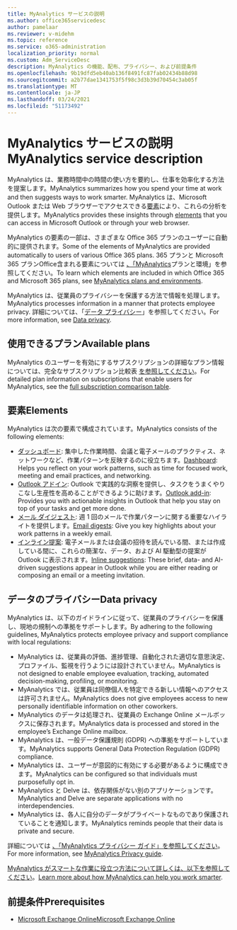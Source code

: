 ```yaml
---
title: MyAnalytics サービスの説明
ms.author: office365servicedesc
author: pamelaar
ms.reviewer: v-midehm
ms.topic: reference
ms.service: o365-administration
localization_priority: normal
ms.custom: Adm_ServiceDesc
description: MyAnalytics の機能、配布、プライバシー、および前提条件
ms.openlocfilehash: 9b19dfd5eb40ab136f8491fc87fab02434b88d98
ms.sourcegitcommit: a2b77dae1341753f5f98c3d3b39d70454c3ab05f
ms.translationtype: MT
ms.contentlocale: ja-JP
ms.lasthandoff: 03/24/2021
ms.locfileid: "51173492"
---
```

# <a name="myanalytics-service-description"></a><span data-ttu-id="fe058-103">MyAnalytics サービスの説明</span><span class="sxs-lookup"><span data-stu-id="fe058-103">MyAnalytics service description</span></span>

<span data-ttu-id="fe058-104">MyAnalytics は、業務時間中の時間の使い方を要約し、仕事を効率化する方法を提案します。</span><span class="sxs-lookup"><span data-stu-id="fe058-104">MyAnalytics summarizes how you spend your time at work and then suggests ways to work smarter.</span></span> <span data-ttu-id="fe058-105">MyAnalytics は、Microsoft Outlook または Web ブラウザーでアクセスできる[要素](#elements)により、これらの分析を提供します。</span><span class="sxs-lookup"><span data-stu-id="fe058-105">MyAnalytics provides these insights through [elements](#elements) that you can access in Microsoft Outlook or through your web browser.</span></span>

<span data-ttu-id="fe058-106">MyAnalytics の要素の一部は、さまざまな Office 365 プランのユーザーに自動的に提供されます。</span><span class="sxs-lookup"><span data-stu-id="fe058-106">Some of the elements of MyAnalytics are provided automatically to users of various Office 365 plans.</span></span> <span data-ttu-id="fe058-107">365 プランと Microsoft 365 プランOffice含まれる要素については [、「MyAnalytics](/workplace-analytics/myanalytics/overview/plans-environments)プランと環境」を参照してください。</span><span class="sxs-lookup"><span data-stu-id="fe058-107">To learn which elements are included in which Office 365 and Microsoft 365 plans, see [MyAnalytics plans and environments](/workplace-analytics/myanalytics/overview/plans-environments).</span></span>  

<span data-ttu-id="fe058-108">MyAnalytics は、従業員のプライバシーを保護する方法で情報を処理します。</span><span class="sxs-lookup"><span data-stu-id="fe058-108">MyAnalytics processes information in a manner that protects employee privacy.</span></span> <span data-ttu-id="fe058-109">詳細については、「[データ プライバシー](#data-privacy)」を参照してください。</span><span class="sxs-lookup"><span data-stu-id="fe058-109">For more information, see [Data privacy](#data-privacy).</span></span>

## <a name="available-plans"></a><span data-ttu-id="fe058-110">使用できるプラン</span><span class="sxs-lookup"><span data-stu-id="fe058-110">Available plans</span></span>

<span data-ttu-id="fe058-111">MyAnalytics のユーザーを有効にするサブスクリプションの詳細なプラン情報については、完全なサブスクリプション比較表 [を参照してください](https://www.microsoft.com/microsoft-365/compare-microsoft-365-enterprise-plans)。</span><span class="sxs-lookup"><span data-stu-id="fe058-111">For detailed plan information on subscriptions that enable users for MyAnalytics, see the [full subscription comparison table](https://www.microsoft.com/microsoft-365/compare-microsoft-365-enterprise-plans).</span></span>

## <a name="elements"></a><span data-ttu-id="fe058-112">要素</span><span class="sxs-lookup"><span data-stu-id="fe058-112">Elements</span></span>

<span data-ttu-id="fe058-113">MyAnalytics は次の要素で構成されています。</span><span class="sxs-lookup"><span data-stu-id="fe058-113">MyAnalytics consists of the following elements:</span></span>

* <span data-ttu-id="fe058-114">[ダッシュボード](/workplace-analytics/myanalytics/use/dashboard-2): 集中した作業時間、会議と電子メールのプラクティス、ネットワークなど、作業パターンを反映するのに役立ちます。</span><span class="sxs-lookup"><span data-stu-id="fe058-114">[Dashboard](/workplace-analytics/myanalytics/use/dashboard-2): Helps you reflect on your work patterns, such as time for focused work, meeting and email practices, and networking.</span></span>
* <span data-ttu-id="fe058-115">[Outlook アドイン](/workplace-analytics/myanalytics/use/add-in): Outlook で実践的な洞察を提供し、タスクをうまくやりこなし生産性を高めることができるように助けます。</span><span class="sxs-lookup"><span data-stu-id="fe058-115">[Outlook add-in](/workplace-analytics/myanalytics/use/add-in): Provides you with actionable insights in Outlook that help you stay on top of your tasks and get more done.</span></span>
* <span data-ttu-id="fe058-116">[メール ダイジェスト](/workplace-analytics/myanalytics/use/email-digest-2): 週 1 回のメールで作業パターンに関する重要なハイライトを提供します。</span><span class="sxs-lookup"><span data-stu-id="fe058-116">[Email digests](/workplace-analytics/myanalytics/use/email-digest-2): Give you key highlights about your work patterns in a weekly email.</span></span>
* <span data-ttu-id="fe058-117">[インライン提案](/workplace-analytics/myanalytics/use/mya-notifications): 電子メールまたは会議の招待を読んでいる間、または作成している間に、これらの簡潔な、データ、および AI 駆動型の提案が Outlook に表示されます。</span><span class="sxs-lookup"><span data-stu-id="fe058-117">[Inline suggestions](/workplace-analytics/myanalytics/use/mya-notifications): These brief, data- and AI-driven suggestions appear in Outlook while you are either reading or composing an email or a meeting invitation.</span></span>

## <a name="data-privacy"></a><span data-ttu-id="fe058-118">データのプライバシー</span><span class="sxs-lookup"><span data-stu-id="fe058-118">Data privacy</span></span>

<span data-ttu-id="fe058-119">MyAnalytics は、以下のガイドラインに従って、従業員のプライバシーを保護し、現地の規制への準拠をサポートします。</span><span class="sxs-lookup"><span data-stu-id="fe058-119">By adhering to the following guidelines, MyAnalytics protects employee privacy and support compliance with local regulations:</span></span>

* <span data-ttu-id="fe058-120">MyAnalytics は、従業員の評価、進捗管理、自動化された適切な意思決定、プロファイル、監視を行うようには設計されていません。</span><span class="sxs-lookup"><span data-stu-id="fe058-120">MyAnalytics is not designed to enable employee evaluation, tracking, automated decision-making, profiling, or monitoring.</span></span>
* <span data-ttu-id="fe058-121">MyAnalytics では、従業員は同僚個人を特定できる新しい情報へのアクセスは許可されません。</span><span class="sxs-lookup"><span data-stu-id="fe058-121">MyAnalytics does not give employees access to new personally identifiable information on other coworkers.</span></span>
* <span data-ttu-id="fe058-122">MyAnalytics のデータは処理され、従業員の Exchange Online メールボックスに保存されます。</span><span class="sxs-lookup"><span data-stu-id="fe058-122">MyAnalytics data is processed and stored in the employee’s Exchange Online mailbox.</span></span>
* <span data-ttu-id="fe058-123">MyAnalytics は、一般データ保護規則 (GDPR) への準拠をサポートしています。</span><span class="sxs-lookup"><span data-stu-id="fe058-123">MyAnalytics supports General Data Protection Regulation (GDPR) compliance.</span></span>
* <span data-ttu-id="fe058-124">MyAnalytics は、ユーザーが意図的に有効にする必要があるように構成できます。</span><span class="sxs-lookup"><span data-stu-id="fe058-124">MyAnalytics can be configured so that individuals must purposefully opt in.</span></span>
* <span data-ttu-id="fe058-125">MyAnalytics と Delve は、依存関係がない別のアプリケーションです。</span><span class="sxs-lookup"><span data-stu-id="fe058-125">MyAnalytics and Delve are separate applications with no interdependencies.</span></span>
* <span data-ttu-id="fe058-126">MyAnalytics は、各人に自分のデータがプライベートなものであり保護されていることを通知します。</span><span class="sxs-lookup"><span data-stu-id="fe058-126">MyAnalytics reminds people that their data is private and secure.</span></span>

<span data-ttu-id="fe058-127">詳細については [、「MyAnalytics プライバシー ガイド」を参照してください](/workplace-analytics/myanalytics/overview/privacy-guide)。</span><span class="sxs-lookup"><span data-stu-id="fe058-127">For more information, see [MyAnalytics Privacy guide](/workplace-analytics/myanalytics/overview/privacy-guide).</span></span>

<span data-ttu-id="fe058-128">[MyAnalytics がスマートな作業に役立つ方法について詳しくは、以下を参照してください](https://products.office.com/business/myanalytics-personal-analytics)。</span><span class="sxs-lookup"><span data-stu-id="fe058-128">[Learn more about how MyAnalytics can help you work smarter](https://products.office.com/business/myanalytics-personal-analytics).</span></span>

## <a name="prerequisites"></a><span data-ttu-id="fe058-129">前提条件</span><span class="sxs-lookup"><span data-stu-id="fe058-129">Prerequisites</span></span>

* [<span data-ttu-id="fe058-130">Microsoft Exchange Online</span><span class="sxs-lookup"><span data-stu-id="fe058-130">Microsoft Exchange Online</span></span>](./exchange-online-service-description/exchange-online-service-description.md)